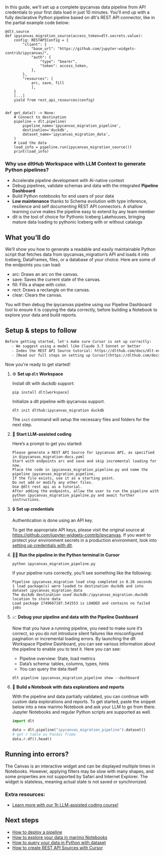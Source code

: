 In this guide, we'll set up a complete ipycanvas data pipeline from API credentials to your first data load in just 10 minutes. You'll end up with a fully declarative Python pipeline based on dlt's REST API connector, like in the partial example code below:

```python-outcome
@dlt.source
def ipycanvas_migration_source(access_token=dlt.secrets.value):
    config: RESTAPIConfig = {
        "client": {
            "base_url": "https://github.com/jupyter-widgets-contrib/ipycanvas/",
            "auth": {
                "type": "bearer",
                "token": access_token,
            },
        },
        "resources": [
            arc, save, fill
            ],
    }
    [...]
    yield from rest_api_resources(config)


def get_data() -> None:
    # Connect to destination
    pipeline = dlt.pipeline(
        pipeline_name='ipycanvas_migration_pipeline',
        destination='duckdb',
        dataset_name='ipycanvas_migration_data', 
    )
    # Load the data
    load_info = pipeline.run(ipycanvas_migration_source())
    print(load_info) 
```

### Why use dltHub Workspace with LLM Context to generate Python pipelines?

- Accelerate pipeline development with AI-native context
- Debug pipelines, validate schemas and data with the integrated **Pipeline Dashboard**
- Build Python notebooks for end users of your data
- **Low maintenance** thanks to Schema evolution with type inference, resilience and self documenting REST API connectors. A shallow learning curve makes the pipeline easy to extend by any team member
- dlt is the tool of choice for Pythonic Iceberg Lakehouses, bringing mature data loading to pythonic Iceberg with or without catalogs

## What you’ll do

We’ll show you how to generate a readable and easily maintainable Python script that fetches data from ipycanvas_migration’s API and loads it into Iceberg, DataFrames, files, or a database of your choice. Here are some of the endpoints you can load:

- arc: Draws an arc on the canvas.
- save: Saves the current state of the canvas.
- fill: Fills a shape with color.
- rect: Draws a rectangle on the canvas.
- clear: Clears the canvas.

You will then debug the ipycanvas pipeline using our Pipeline Dashboard tool to ensure it is copying the data correctly, before building a Notebook to explore your data and build reports.

## Setup & steps to follow

```default
Before getting started, let's make sure Cursor is set up correctly:
   - We suggest using a model like Claude 3.7 Sonnet or better
   - Index the REST API Source tutorial: https://dlthub.com/docs/dlt-ecosystem/verified-sources/rest_api/ and add it to context as **@dlt rest api**
   - [Read our full steps on setting up Cursor](https://dlthub.com/docs/dlt-ecosystem/llm-tooling/cursor-restapi#23-configuring-cursor-with-documentation)
```

Now you're ready to get started!

1. ⚙️ **Set up `dlt` Workspace**
    
    Install dlt with duckdb support:
    ```shell
    pip install dlt[workspace]
    ```

    Initialize a dlt pipeline with ipycanvas support.
    ```shell
    dlt init dlthub:ipycanvas_migration duckdb
    ```

    The `init` command will setup the necessary files and folders for the next step.
    
2. 🤠 **Start LLM-assisted coding**
    
    Here’s a prompt to get you started:
    
    ```prompt
    Please generate a REST API Source for ipycanvas API, as specified in @ipycanvas_migration-docs.yaml 
    Start with endpoints arc and save and skip incremental loading for now. 
    Place the code in ipycanvas_migration_pipeline.py and name the pipeline ipycanvas_migration_pipeline. 
    If the file exists, use it as a starting point. 
    Do not add or modify any other files. 
    Use @dlt rest api as a tutorial. 
    After adding the endpoints, allow the user to run the pipeline with python ipycanvas_migration_pipeline.py and await further instructions.
    ```

    
3. 🔒 **Set up credentials** 
    
    Authentication is done using an API key.
    
    To get the appropriate API keys, please visit the original source at https://github.com/jupyter-widgets-contrib/ipycanvas.
    If you want to protect your environment secrets in a production environment, look into [setting up credentials with dlt](https://dlthub.com/docs/walkthroughs/add_credentials).
    
4. 🏃‍♀️ **Run the pipeline in the Python terminal in Cursor**
    
    ```shell
    python ipycanvas_migration_pipeline.py
    ```
    
    If your pipeline runs correctly, you’ll see something like the following:
    
    ```shell
    Pipeline ipycanvas_migration load step completed in 0.26 seconds
    1 load package(s) were loaded to destination duckdb and into dataset ipycanvas_migration_data
    The duckdb destination used duckdb:/ipycanvas_migration.duckdb location to store data
    Load package 1749667187.541553 is LOADED and contains no failed jobs
    ```
    
5. 📈 **Debug your pipeline and data with the Pipeline Dashboard**

    Now that you have a running pipeline, you need to make sure it’s correct, so you do not introduce silent failures like misconfigured pagination or incremental loading errors. By launching the dlt Workspace Pipeline Dashboard, you can see various information about the pipeline to enable you to test it. Here you can see:
    - Pipeline overview: State, load metrics
    - Data’s schema: tables, columns, types, hints
    - You can query the data itself
    
    ```shell
    dlt pipeline ipycanvas_migration_pipeline show --dashboard
    ```
    
6. 🐍 **Build a Notebook with data explorations and reports**

    With the pipeline and data partially validated, you can continue with custom data explorations and reports. To get started, paste the snippet below into a new marimo Notebook and ask your LLM to go from there. Jupyter Notebooks and regular Python scripts are supported as well.

    
    ```python
    import dlt

   data = dlt.pipeline("ipycanvas_migration_pipeline").dataset()
   # get r table as Pandas frame
   data.r.df().head()
    ```

## Running into errors?

The Canvas is an interactive widget and can be displayed multiple times in Notebooks. However, applying filters may be slow with many shapes, and some properties are not supported by Safari and Internet Explorer. The widget is stateless, meaning actual state is not saved or synchronized.

### Extra resources:

- [Learn more with our 1h LLM-assisted coding course!](https://www.youtube.com/watch?v=GGid70rnJuM)

## Next steps

- [How to deploy a pipeline](https://dlthub.com/docs/walkthroughs/deploy-a-pipeline)
- [How to explore your data in marimo Notebooks](https://dlthub.com/docs/general-usage/dataset-access/marimo)
- [How to query your data in Python with dataset](https://dlthub.com/docs/general-usage/dataset-access/dataset)
- [How to create REST API Sources with Cursor](https://dlthub.com/docs/dlt-ecosystem/llm-tooling/cursor-restapi)